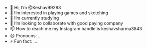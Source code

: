 - 👋 Hi, I’m @Keshav99283
- 👀 I’m interested in playing games and sketching
- 🌱 I’m currently studying 
- 💞️ I’m looking to collaborate with good paying company 
- 📫 How to reach me my Instagram handle is keshavsharma3843
- 😄 Pronouns: ...
- ⚡ Fun fact: ...

<!---
Keshav99283/Keshav99283 is a ✨ special ✨ repository because its `README.md` (this file) appears on your GitHub profile.
You can click the Preview link to take a look at your changes.
--->
